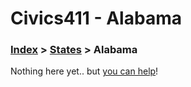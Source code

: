 # Civics411 - Alabama

### [Index](../../README.md) > [States](../) > Alabama

Nothing here yet.. but [you can help](../../CONTRIBUTING.md)!
